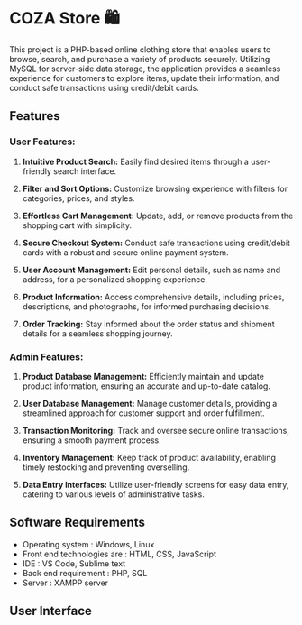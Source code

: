 # COZA Store 🛍️
This project is a PHP-based online clothing store that enables users to browse, search, and purchase a variety of products securely. Utilizing MySQL for server-side data storage, the application provides a seamless experience for customers to explore items, update their information, and conduct safe transactions using credit/debit cards.

## Features

### **User Features:**

1. **Intuitive Product Search:** Easily find desired items through a user-friendly search interface.

2. **Filter and Sort Options:** Customize browsing experience with filters for categories, prices, and styles.

3. **Effortless Cart Management:** Update, add, or remove products from the shopping cart with simplicity.

4. **Secure Checkout System:** Conduct safe transactions using credit/debit cards with a robust and secure online payment system.

5. **User Account Management:** Edit personal details, such as name and address, for a personalized shopping experience.

6. **Product Information:** Access comprehensive details, including prices, descriptions, and photographs, for informed purchasing decisions.

7. **Order Tracking:** Stay informed about the order status and shipment details for a seamless shopping journey.

### **Admin Features:**

1. **Product Database Management:** Efficiently maintain and update product information, ensuring an accurate and up-to-date catalog.

2. **User Database Management:** Manage customer details, providing a streamlined approach for customer support and order fulfillment.

3. **Transaction Monitoring:** Track and oversee secure online transactions, ensuring a smooth payment process.

4. **Inventory Management:** Keep track of product availability, enabling timely restocking and preventing overselling.

5. **Data Entry Interfaces:** Utilize user-friendly screens for easy data entry, catering to various levels of administrative tasks.

## Software Requirements

- Operating system	          : Windows, Linux
- Front end technologies are  : HTML, CSS, JavaScript
- IDE                         : VS Code, Sublime text
- Back end requirement        : PHP, SQL
- Server                      : XAMPP server

## User Interface


